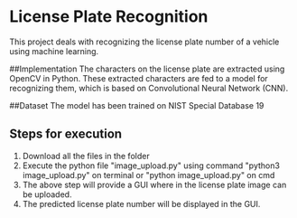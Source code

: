 # License Plate Recognition
This project deals with recognizing the license plate number of a vehicle using machine learning.

##Implementation
The characters on the license plate are extracted using OpenCV in Python. These extracted characters are fed to a model for recognizing them, which is based on Convolutional Neural Network (CNN).

##Dataset
The model has been trained on NIST Special Database 19

## Steps for execution
1. Download all the files in the folder
2. Execute the python file "image_upload.py" using command "python3 image_upload.py" on terminal or "python image_upload.py" on cmd
3. The above step will provide a GUI where in the license plate image can be uploaded.
4. The predicted license plate number will be displayed in the GUI.